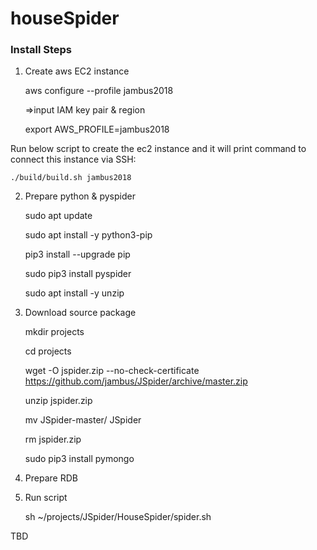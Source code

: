 # houseSpider

### Install Steps

1) Create aws EC2 instance

	aws configure --profile jambus2018
	
	=>input IAM key pair & region
	
	export AWS_PROFILE=jambus2018

Run below script to create the ec2 instance and it will print command to connect this instance via SSH:
	
	./build/build.sh jambus2018

2) Prepare python & pyspider

	sudo apt update
	
	sudo apt install -y python3-pip
	
	pip3 install --upgrade pip
	
	sudo pip3 install pyspider
	
	sudo apt install -y unzip


3) Download source package

	mkdir projects
	
	cd projects
	
	wget -O jspider.zip --no-check-certificate https://github.com/jambus/JSpider/archive/master.zip
	
	unzip jspider.zip
	
	mv JSpider-master/ JSpider
	
	rm jspider.zip
	
	sudo pip3 install pymongo


4) Prepare RDB


5) Run script

	sh ~/projects/JSpider/HouseSpider/spider.sh

TBD